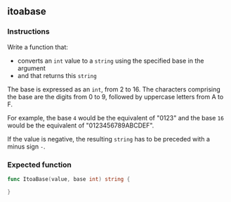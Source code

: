 ## itoabase

### Instructions

Write a function that:

- converts an `int` value to a `string` using the specified base in the argument
- and that returns this `string`

The base is expressed as an `int`, from 2 to 16. The characters comprising
the base are the digits from 0 to 9, followed by uppercase letters from A to F.

For example, the base `4` would be the equivalent of "0123" and the base `16` would be the equivalent of "0123456789ABCDEF".

If the value is negative, the resulting `string` has to be preceded with a
minus sign `-`.

### Expected function

```go
func ItoaBase(value, base int) string {

}
```
